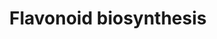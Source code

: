---
annotations:
- type: Pathway Ontology
  value: classic metabolic pathway
- type: Pathway Ontology
  value: flavonoid biosynthetic pathway
authors:
- Afukushima
- Egonw
- AlexanderPico
- Youssefwalid
- L Dupuis
description: ''
last-edited: 2020-03-16
organisms:
- Arabidopsis thaliana
redirect_from:
- /index.php/Pathway:WP2618
- /instance/WP2618
schema-jsonld:
- '@context': https://schema.org/
  '@id': https://wikipathways.github.io/pathways/WP2618.html
  '@type': Dataset
  creator:
    '@type': Organization
    name: WikiPathways
  description: ''
  keywords:
  - DFR
  - OMT
  - Isorhamnetin
  - Dihydroquercetin
  - CHI
  - Isorhamnetin glycosides
  - p-Coumaroyl CoA
  - LDOX/ANS
  - dihydrokaempferol
  - F3H
  - Leucocyanidin
  - Kaempferol
  - Kaempferol glycosides
  - Quercetin glycosides
  - 4CL5
  - Cyanidin
  - Naringenin chalcone
  - Quercetin
  - F3'H
  - CHS
  - Cyanidin glycosides
  - AATs
  - p-Coumarate
  - FLS
  - UGT
  - Naringenin
  license: CC0
  name: Flavonoid biosynthesis
seo: CreativeWork
title: Flavonoid biosynthesis
wpid: WP2618
---